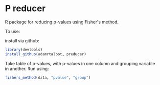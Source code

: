 # P reducer
R package for reducing p-values using Fisher's method.

To use:

install via github:
```R
library(devtools)
install_github(adamrtalbot, preducer)
```

Take table of p-values, with p-values in one column and grouping variable in another. Run using:

```R
fishers_method(data, "pvalue", "group")
```
